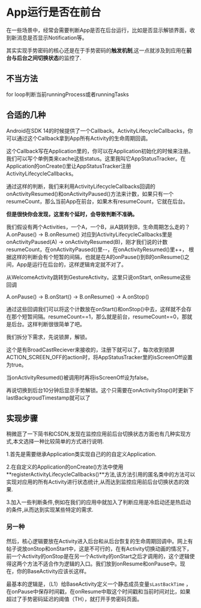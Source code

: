 # App运行是否在前台

在一些场景中，经常会需要判断App是否在后台运行，比如是否显示解锁界面，收到新消息是否显示Notification等。

其实实现手势密码的核心还是在于手势密码的**触发机制**,这一点就涉及到应用在**前台与后台之间切换状态**的监控了.



## 不当方法

for loop判断当前runningProcess或者runningTasks



## 合适的几种

Android在SDK 14的时候提供了一个Callback。ActivityLifecycleCallbacks，你可以通过这个Callback拿到App所有Activity的生命周期回调。

这个Callback写在Application里的，你可以在Application初始化的时候来注册。我们可以写个单例类来cache这些status。这里我叫它AppStatusTracker。在Application的onCreate()里让AppStatusTracker注册ActivityLifecycleCallbacks。



通过这样的判断，我们来利用ActivityLifecycleCallbacks回调的onActivityResumed()和onActivityPaused()方法来计数，如果只有一个resumeCount，那么当前App在前台，如果木有resumeCount，它就在后台。

**但是很快你会发现，这里有个延时，会导致判断不准确。**

我们假设有两个Activities，一个A，一个B，从A跳转到B，生命周期怎么走的？ A.onPause() -> B.onResume() 对应到ActivityLifecycleCallbacks里是onActivityPaused(A) -> onActivityResumed(B)，刚才我们说的计数resumeCount，在onActivityPaused()里--，在onActivityResumed()里++， 根据这样的判断会有个短暂的间隔，也就是在A的onPause()到B的onResume()之间，App是运行在后台的，这样逻辑肯定就不对了。



从WelcomeActivity跳转到GestureActivity。这里只说onStart, onResume这些回调

A.onPause() -> B.onStart() -> B.onResume() -> A.onStop()

通过这些回调我们可以将这个计数放在onStart()和onStop()中去，这样就不会存在那个短暂间隔。resumeCount==1，那么就是前台，resumeCount==0，那就是后台。这样判断很很简单了吧。



我们拆分下需求，先说锁屏，解锁。

这个是有BroadCastReciever来接收的，注册下就可以了，每次收到锁屏ACTION_SCREEN_OFF的action时，将AppStatusTracker里的isScreenOff设置为true。

当onActivityResumed()被调用时再将isScreenOff设为false。

再说切换到后台10分钟后显示手势解锁。这个只需要在onActivityStop()时更新下lastBackgroudTimestamp就可以了



## 实现步骤

稍微逛了一下简书和CSDN,发现在监控应用前后台切换状态方面也有几种实现方式,本文选择一种比较简单的方式进行说明.

1.首先是需要继承Application类实现自己的的自定义Application.

2.在自定义的Application的onCreate()方法中使用**registerActivityLifecycleCallbacks()**方法,该方法引用的匿名类中的方法可以实现对应用的所有Activity进行状态统计,从而达到监控应用前后台切换状态的效果.

3.加入一些判断条件,例如在我们的应用中就加入了判断应用是冷启动还是热启动的条件,从而达到实现某些特定的需求.



### 另一种

然后，核心逻辑要放在Activity进入后台和从后台恢复的生命周期回调中。网上有帖子说放onStop和onStart中，这是不可行的，在有Activity切换动画的情况下，前一个Activity的onStop是在另一个Activity的onStart之后才调用的，这个逻辑使得这两个方法不适合作为逻辑的入口。我们放到onResume和onPause中。现在，你的BaseActivity应该长这样。



最基本的逻辑是，（L1）给BaseActivity定义一个静态成员变量`sLastBackTime` ，在onPause中保存时间戳，在onResume中取这个时间戳和当前时间对比，如果超过了手势密码延迟的阈值（TH），就打开手势密码页面。